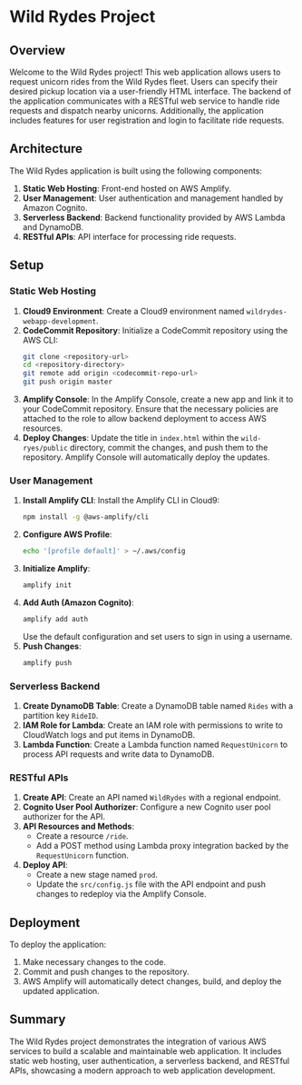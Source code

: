 # Wild Rydes Project

## Overview
Welcome to the Wild Rydes project! This web application allows users to request unicorn rides from the Wild Rydes fleet. Users can specify their desired pickup location via a user-friendly HTML interface. The backend of the application communicates with a RESTful web service to handle ride requests and dispatch nearby unicorns. Additionally, the application includes features for user registration and login to facilitate ride requests.

## Architecture

The Wild Rydes application is built using the following components:

1. **Static Web Hosting**: Front-end hosted on AWS Amplify.
2. **User Management**: User authentication and management handled by Amazon Cognito.
3. **Serverless Backend**: Backend functionality provided by AWS Lambda and DynamoDB.
4. **RESTful APIs**: API interface for processing ride requests.

## Setup

### Static Web Hosting
1. **Cloud9 Environment**: Create a Cloud9 environment named `wildrydes-webapp-development`.
2. **CodeCommit Repository**: Initialize a CodeCommit repository using the AWS CLI:
    ```bash
    git clone <repository-url>
    cd <repository-directory>
    git remote add origin <codecommit-repo-url>
    git push origin master
    ```
3. **Amplify Console**: In the Amplify Console, create a new app and link it to your CodeCommit repository. Ensure that the necessary policies are attached to the role to allow backend deployment to access AWS resources.
4. **Deploy Changes**: Update the title in `index.html` within the `wild-ryes/public` directory, commit the changes, and push them to the repository. Amplify Console will automatically deploy the updates.

### User Management
1. **Install Amplify CLI**: Install the Amplify CLI in Cloud9:
    ```bash
    npm install -g @aws-amplify/cli
    ```
2. **Configure AWS Profile**:
    ```bash
    echo '[profile default]' > ~/.aws/config
    ```
3. **Initialize Amplify**:
    ```bash
    amplify init
    ```
4. **Add Auth (Amazon Cognito)**:
    ```bash
    amplify add auth
    ```
    Use the default configuration and set users to sign in using a username.
5. **Push Changes**:
    ```bash
    amplify push
    ```

### Serverless Backend
1. **Create DynamoDB Table**: Create a DynamoDB table named `Rides` with a partition key `RideID`.
2. **IAM Role for Lambda**: Create an IAM role with permissions to write to CloudWatch logs and put items in DynamoDB.
3. **Lambda Function**: Create a Lambda function named `RequestUnicorn` to process API requests and write data to DynamoDB.

### RESTful APIs
1. **Create API**: Create an API named `WildRydes` with a regional endpoint.
2. **Cognito User Pool Authorizer**: Configure a new Cognito user pool authorizer for the API.
3. **API Resources and Methods**:
    - Create a resource `/ride`.
    - Add a POST method using Lambda proxy integration backed by the `RequestUnicorn` function.
4. **Deploy API**:
    - Create a new stage named `prod`.
    - Update the `src/config.js` file with the API endpoint and push changes to redeploy via the Amplify Console.

## Deployment

To deploy the application:

1. Make necessary changes to the code.
2. Commit and push changes to the repository.
3. AWS Amplify will automatically detect changes, build, and deploy the updated application.

## Summary

The Wild Rydes project demonstrates the integration of various AWS services to build a scalable and maintainable web application. It includes static web hosting, user authentication, a serverless backend, and RESTful APIs, showcasing a modern approach to web application development.
